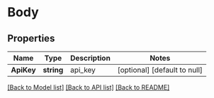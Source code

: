 # Body

## Properties
Name | Type | Description | Notes
------------ | ------------- | ------------- | -------------
**ApiKey** | **string** | api_key | [optional] [default to null]

[[Back to Model list]](../README.md#documentation-for-models) [[Back to API list]](../README.md#documentation-for-api-endpoints) [[Back to README]](../README.md)



